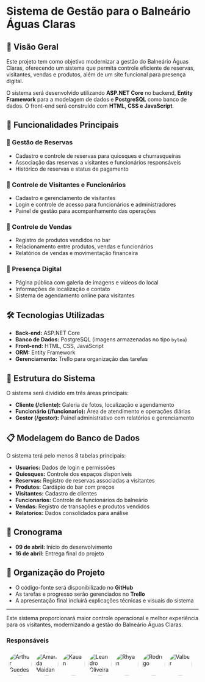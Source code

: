 # Sistema de Gestão para o Balneário Águas Claras

## 📌 Visão Geral
Este projeto tem como objetivo modernizar a gestão do Balneário Águas Claras, oferecendo um sistema que permita controle eficiente de reservas, visitantes, vendas e produtos, além de um site funcional para presença digital.

O sistema será desenvolvido utilizando **ASP.NET Core** no backend, **Entity Framework** para a modelagem de dados e **PostgreSQL** como banco de dados. O front-end será construído com **HTML, CSS e JavaScript**.

## 🎯 Funcionalidades Principais

### 🔹 Gestão de Reservas
- Cadastro e controle de reservas para quiosques e churrasqueiras
- Associação das reservas a visitantes e funcionários responsáveis
- Histórico de reservas e status de pagamento

### 🔹 Controle de Visitantes e Funcionários
- Cadastro e gerenciamento de visitantes
- Login e controle de acesso para funcionários e administradores
- Painel de gestão para acompanhamento das operações

### 🔹 Controle de Vendas
- Registro de produtos vendidos no bar
- Relacionamento entre produtos, vendas e funcionários
- Relatórios de vendas e movimentação financeira

### 🔹 Presença Digital
- Página pública com galeria de imagens e vídeos do local
- Informações de localização e contato
- Sistema de agendamento online para visitantes

## 🛠️ Tecnologias Utilizadas
- **Back-end:** ASP.NET Core
- **Banco de Dados:** PostgreSQL (imagens armazenadas no tipo `bytea`)
- **Front-end:** HTML, CSS, JavaScript
- **ORM:** Entity Framework
- **Gerenciamento:** Trello para organização das tarefas

## 📌 Estrutura do Sistema

O sistema será dividido em três áreas principais:
- **Cliente (/cliente):** Galeria de fotos, localização e agendamento
- **Funcionário (/funcionario):** Área de atendimento e operações diárias
- **Gestor (/gestor):** Painel administrativo com relatórios e gerenciamento

## 📋 Modelagem do Banco de Dados
O sistema terá pelo menos 8 tabelas principais:
- **Usuarios:** Dados de login e permissões
- **Quiosques:** Controle dos espaços disponíveis
- **Reservas:** Registro de reservas associadas a visitantes
- **Produtos:** Cardápio do bar com preços
- **Visitantes:** Cadastro de clientes
- **Funcionarios:** Controle de funcionários do balneário
- **Vendas:** Registro de transações e produtos vendidos
- **Relatorios:** Dados consolidados para análise

## 📅 Cronograma
- **09 de abril:** Início do desenvolvimento
- **16 de abril:** Entrega final do projeto

## 📌 Organização do Projeto
- O código-fonte será disponibilizado no **GitHub**
- As tarefas e progresso serão gerenciados no **Trello**
- A apresentação final incluirá explicações técnicas e visuais do sistema

---
Este sistema proporcionará maior controle operacional e melhor experiência para os visitantes, modernizando a gestão do Balneário Águas Claras.

### Responsáveis

<div style="display: flex; gap: 10px;">
  <a href="https://github.com/ArthurDuGuedes">
    <img src="https://github.com/ArthurDuGuedes.png" alt="Arthur Guedes" style="border-radius: 50%; width: 60px; height: 60px; margin: 10%">
  </a>
  <a href="https://github.com/AM-Maidana">
    <img src="https://github.com/AM-Maidana.png" alt="Amanda Maidana" style="border-radius: 50%; width: 60px; height: 60px; margin: 10%">
  </a>
  <a href="https://github.com/Kaua676 ">
    <img src="https://github.com/Kaua676.png" alt="Kauan" style="border-radius: 50%; width: 60px; height: 60px; margin: 10%">
  </a>
  <a href="https://github.com/Leandro-Oli2">
    <img src="https://github.com/Leandro-Oli2.png" alt="Leandro Oliveira" style="border-radius: 50%; width: 60px; height: 60px; margin: 10%">
  </a>
  <a href="https://github.com/RhyanSKomm">
    <img src="https://github.com/RhyanSKomm.png" alt="Rhyan" style="border-radius: 50%; width: 60px; height: 60px; margin: 10%">
  </a>
  <a href="https://github.com/rodrigo15511 ">
    <img src="https://github.com/rodrigo15511.png" alt="Rodrigo" style="border-radius: 50%; width: 60px; height: 60px; margin: 10%">
  </a>
  <a href="https://github.com/ValberOIiveira ">
    <img src="https://github.com/ValberOIiveira.png" alt="Valber" style="border-radius: 50%; width: 60px; height: 60px; margin: 10%">
  </a>